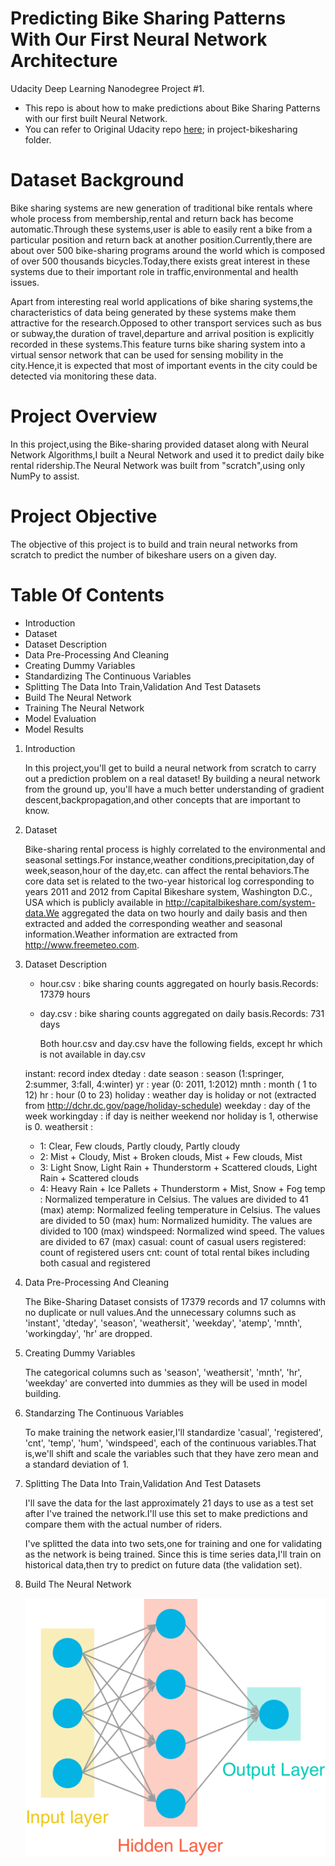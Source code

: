 # Predicting Bike Sharing Patterns With Our First Neural Network Architecture

Udacity Deep Learning Nanodegree Project #1.

* This repo is about how to make predictions about Bike Sharing Patterns with our first built Neural Network.
* You can refer to Original Udacity repo [here](https://github.com/udacity/deep-learning-v2-pytorch); in project-bikesharing folder.

# Dataset Background

Bike sharing systems are new generation of traditional bike rentals where whole process from membership,rental and return back has become automatic.Through these systems,user is able to easily rent a bike from a particular position and return back at another position.Currently,there are about over 500 bike-sharing programs around the world which is composed of over 500 thousands bicycles.Today,there exists great interest in these systems due to their important role in traffic,environmental and health issues.

Apart from interesting real world applications of bike sharing systems,the characteristics of data being generated by these systems make them attractive for the research.Opposed to other transport services such as bus or subway,the duration of travel,departure and arrival position is explicitly recorded in these systems.This feature turns bike sharing system into a virtual sensor network that can be used for sensing mobility in the city.Hence,it is expected that most of important events in the city could be detected via monitoring these data.

# Project Overview

In this project,using the Bike-sharing provided dataset along with Neural Network Algorithms,I built a Neural Network and used it to predict daily bike rental ridership.The Neural Network was built from "scratch",using only NumPy to assist.

# Project Objective

The objective of this project is to build and train neural networks from scratch to predict the number of bikeshare users on a given day.

# Table Of Contents

* Introduction
* Dataset
* Dataset Description 
* Data Pre-Processing And Cleaning
* Creating Dummy Variables
* Standardizing The Continuous Variables
* Splitting The Data Into Train,Validation And Test Datasets
* Build The Neural Network
* Training The Neural Network
* Model Evaluation
* Model Results

1.   Introduction
     
     In this project,you'll get to build a neural network from scratch to carry out a prediction problem on a real dataset! By building a neural network from the ground up,          you'll have a much better understanding of gradient descent,backpropagation,and other concepts that are important to know.
     
2.   Dataset

     Bike-sharing rental process is highly correlated to the environmental and seasonal settings.For instance,weather conditions,precipitation,day of week,season,hour of              the day,etc. can affect the rental behaviors.The core data set is related to the two-year historical log corresponding to years 2011 and 2012 from Capital Bikeshare system,      Washington D.C., USA which is publicly available in http://capitalbikeshare.com/system-data.We aggregated the data on two hourly and daily basis and then extracted and          added the corresponding weather and seasonal information.Weather information are extracted from http://www.freemeteo.com.
     
3.   Dataset Description

     * hour.csv : bike sharing counts aggregated on hourly basis.Records: 17379 hours
     * day.csv : bike sharing counts aggregated on daily basis.Records: 731 days
     
	   Both hour.csv and day.csv have the following fields, except hr which is not available in day.csv

     instant: record index
     dteday : date
     season : season (1:springer, 2:summer, 3:fall, 4:winter)
     yr : year (0: 2011, 1:2012)
     mnth : month ( 1 to 12)
     hr : hour (0 to 23)
     holiday : weather day is holiday or not (extracted from http://dchr.dc.gov/page/holiday-schedule)
     weekday : day of the week
     workingday : if day is neither weekend nor holiday is 1, otherwise is 0.
     weathersit :
      - 1: Clear, Few clouds, Partly cloudy, Partly cloudy
      - 2: Mist + Cloudy, Mist + Broken clouds, Mist + Few clouds, Mist
      - 3: Light Snow, Light Rain + Thunderstorm + Scattered clouds, Light Rain + Scattered clouds
      - 4: Heavy Rain + Ice Pallets + Thunderstorm + Mist, Snow + Fog
     temp : Normalized temperature in Celsius. The values are divided to 41 (max)
     atemp: Normalized feeling temperature in Celsius. The values are divided to 50 (max)
     hum: Normalized humidity. The values are divided to 100 (max)
     windspeed: Normalized wind speed. The values are divided to 67 (max)
     casual: count of casual users
     registered: count of registered users
     cnt: count of total rental bikes including both casual and registered

4.  Data Pre-Processing And Cleaning

    The Bike-Sharing Dataset consists of 17379 records and 17 columns with no duplicate or null values.And the unnecessary columns such as 'instant', 'dteday', 'season',             'weathersit', 'weekday', 'atemp', 'mnth', 'workingday', 'hr' are dropped. 
    
5.  Creating Dummy Variables

    The categorical columns such as 'season', 'weathersit', 'mnth', 'hr', 'weekday' are converted into dummies as they will be used in model building.

6.  Standarzing The Continuous Variables   

    To make training the network easier,I'll standardize 'casual', 'registered', 'cnt', 'temp', 'hum', 'windspeed', each of the continuous variables.That is,we'll shift and         scale the variables such that they have zero mean and a standard deviation of 1.
     
7.  Splitting The Data Into Train,Validation And Test Datasets

    I'll save the data for the last approximately 21 days to use as a test set after I've trained the network.I'll use this set to make predictions and compare them with             the actual number of riders.
     
    I've splitted the data into two sets,one for training and one for validating as the network is being trained. Since this is time series data,I'll train on historical             data,then try to predict on future data (the validation set).
  
8.  Build The Neural Network

    ![](assets/neural_network.png)

      
